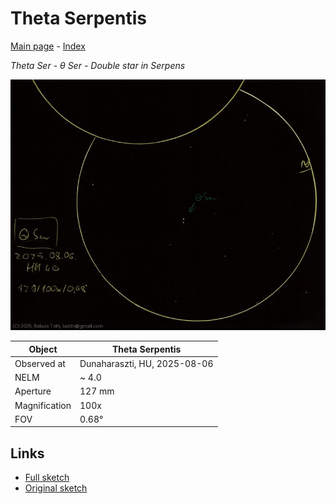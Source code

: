 # Theta Serpentis

[Main page](../index.md) - [Index](../pages/obj_index.md)

_Theta Ser_ - _θ Ser_ - _Double star in Serpens_  

![Theta Serpentis](../img/theta-ser-20250807.jpg)

Object | Theta Serpentis
-|-
Observed at | Dunaharaszti, HU, 2025-08-06
NELM | ~ 4.0
Aperture | 127 mm
Magnification | 100x
FOV | 0.68°


## Links

- [Full sketch](../img/saturn-theta-ser-20250807.jpg)
- [Original sketch](../scan/20250807.jpg)
